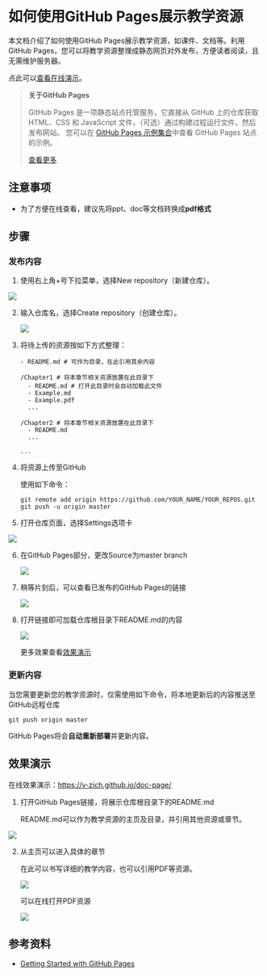#  如何使用GitHub Pages展示教学资源

本文档介绍了如何使用GitHub Pages展示教学资源，如课件、文档等。利用GitHub Pages，您可以将教学资源整理成静态网页对外发布，方便读者阅读，且无需维护服务器。

点此可以[查看在线演示](https://v-zich.github.io/doc-page)。



> **关于GitHub Pages**
>
> GitHub Pages 是一项静态站点托管服务，它直接从 GitHub 上的仓库获取 HTML、CSS 和 JavaScript 文件，（可选）通过构建过程运行文件，然后发布网站。 您可以在 [GitHub Pages 示例集合](https://github.com/collections/github-pages-examples)中查看 GitHub Pages 站点的示例。
>
> [查看更多](https://help.github.com/cn/github/working-with-github-pages/about-github-pages#)



## 注意事项

* 为了方便在线查看，建议先将ppt、doc等文档转换成**pdf格式**



## 步骤

### 发布内容

1. 使用右上角+号下拉菜单，选择New repository（新建仓库）。

![](./md_resources/newRepository.png)



2. 输入仓库名，选择Create repository（创建仓库）。

   ![](./md_resources/createRepository.png)

3. 将待上传的资源按如下方式整理：

   ```
   - README.md # 可作为目录，在此引用其余内容
   
   /Chapter1 # 将本章节相关资源放置在此目录下
   	 - README.md # 打开此目录时会自动加载此文件
     - Example.md
     - Example.pdf
     ...
     
   /Chapter2 # 将本章节相关资源放置在此目录下
   	 - README.md
     ...
     
   ...
   ```

   

4. 将资源上传至GitHub

   使用如下命令：

   ```
   git remote add origin https://github.com/YOUR_NAME/YOUR_REPOS.git
   git push -u origin master
   ```

   

5. 打开仓库页面，选择Settings选项卡

![](./md_resources/setting.png)



6. 在GitHub Pages部分，更改Source为master branch

   ![](./md_resources/githubPage.png)



7. 稍等片刻后，可以查看已发布的GitHub Pages的链接

   ![](./md_resources/siteReady.png)



8. 打开链接即可加载仓库根目录下README.md的内容

   ![](./md_resources/homepage.png)
   
   更多效果查看[效果演示](#效果演示)
   
   

### 更新内容

当您需要更新您的教学资源时，仅需使用如下命令，将本地更新后的内容推送至GitHub远程仓库

```
git push origin master
```

GitHub Pages将会**自动重新部署**并更新内容。



## 效果演示

在线效果演示：https://v-zich.github.io/doc-page/



1. 打开GitHub Pages链接，将展示仓库根目录下的README.md

   README.md可以作为教学资源的主页及目录，并引用其他资源或章节。

![](./md_resources/homepage.png)

2. 从主页可以进入具体的章节

   在此可以书写详细的教学内容，也可以引用PDF等资源。

   ![](./md_resources/chapter1.png)

   可以在线打开PDF资源

   ![](./md_resources/showpdf.png)



## 参考资料

* [Getting Started with GitHub Pages](https://guides.github.com/features/pages/)

